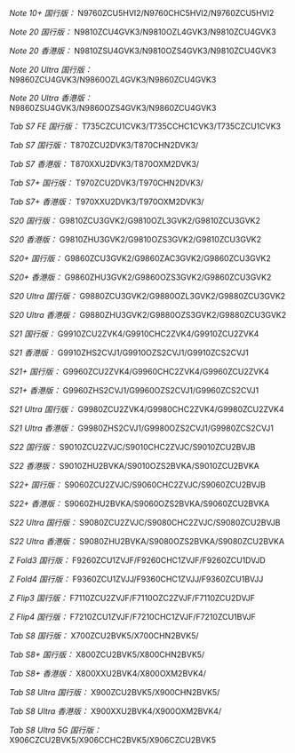 *Note 10+ 国行版：*
N9760ZCU5HVI2/N9760CHC5HVI2/N9760ZCU5HVI2

*Note 20 国行版：*
N9810ZCU4GVK3/N9810OZL4GVK3/N9810ZCU4GVK3

*Note 20 香港版：*
N9810ZSU4GVK3/N9810OZS4GVK3/N9810ZCU4GVK3

*Note 20 Ultra 国行版：*
N9860ZCU4GVK3/N9860OZL4GVK3/N9860ZCU4GVK3

*Note 20 Ultra 香港版：*
N9860ZSU4GVK3/N9860OZS4GVK3/N9860ZCU4GVK3

*Tab S7 FE 国行版：*
T735CZCU1CVK3/T735CCHC1CVK3/T735CZCU1CVK3

*Tab S7 国行版：*
T870ZCU2DVK3/T870CHN2DVK3/

*Tab S7 香港版：*
T870XXU2DVK3/T870OXM2DVK3/

*Tab S7+ 国行版：*
T970ZCU2DVK3/T970CHN2DVK3/

*Tab S7+ 香港版：*
T970XXU2DVK3/T970OXM2DVK3/

*S20 国行版：*
G9810ZCU3GVK2/G9810OZL3GVK2/G9810ZCU3GVK2

*S20 香港版：*
G9810ZHU3GVK2/G9810OZS3GVK2/G9810ZCU3GVK2

*S20+ 国行版：*
G9860ZCU3GVK2/G9860ZAC3GVK2/G9860ZCU3GVK2

*S20+ 香港版：*
G9860ZHU3GVK2/G9860OZS3GVK2/G9860ZCU3GVK2

*S20 Ultra 国行版：*
G9880ZCU3GVK2/G9880OZL3GVK2/G9880ZCU3GVK2

*S20 Ultra 香港版：*
G9880ZHU3GVK2/G9880OZS3GVK2/G9880ZCU3GVK2

*S21 国行版：*
G9910ZCU2ZVK4/G9910CHC2ZVK4/G9910ZCU2ZVK4

*S21 香港版：*
G9910ZHS2CVJ1/G9910OZS2CVJ1/G9910ZCS2CVJ1

*S21+ 国行版：*
G9960ZCU2ZVK4/G9960CHC2ZVK4/G9960ZCU2ZVK4

*S21+ 香港版：*
G9960ZHS2CVJ1/G9960OZS2CVJ1/G9960ZCS2CVJ1

*S21 Ultra 国行版：*
G9980ZCU2ZVK4/G9980CHC2ZVK4/G9980ZCU2ZVK4

*S21 Ultra 香港版：*
G9980ZHS2CVJ1/G9980OZS2CVJ1/G9980ZCS2CVJ1

*S22 国行版：*
S9010ZCU2ZVJC/S9010CHC2ZVJC/S9010ZCU2BVJB

*S22 香港版：*
S9010ZHU2BVKA/S9010OZS2BVKA/S9010ZCU2BVKA

*S22+ 国行版：*
S9060ZCU2ZVJC/S9060CHC2ZVJC/S9060ZCU2BVJB

*S22+ 香港版：*
S9060ZHU2BVKA/S9060OZS2BVKA/S9060ZCU2BVKA

*S22 Ultra 国行版：*
S9080ZCU2ZVJC/S9080CHC2ZVJC/S9080ZCU2BVJB

*S22 Ultra 香港版：*
S9080ZHU2BVKA/S9080OZS2BVKA/S9080ZCU2BVKA

*Z Fold3 国行版：*
F9260ZCU1ZVJF/F9260CHC1ZVJF/F9260ZCU1DVJD

*Z Fold4 国行版：*
F9360ZCU1ZVJJ/F9360CHC1ZVJJ/F9360ZCU1BVJJ

*Z Flip3 国行版：*
F7110ZCU2ZVJF/F7110OZC2ZVJF/F7110ZCU2DVJF

*Z Flip4 国行版：*
F7210ZCU1ZVJF/F7210CHC1ZVJF/F7210ZCU1BVJF

*Tab S8 国行版：*
X700ZCU2BVK5/X700CHN2BVK5/

*Tab S8+ 国行版：*
X800ZCU2BVK5/X800CHN2BVK5/

*Tab S8+ 香港版：*
X800XXU2BVK4/X800OXM2BVK4/

*Tab S8 Ultra 国行版：*
X900ZCU2BVK5/X900CHN2BVK5/

*Tab S8 Ultra 香港版：*
X900XXU2BVK4/X900OXM2BVK4/

*Tab S8 Ultra 5G 国行版：*
X906CZCU2BVK5/X906CCHC2BVK5/X906CZCU2BVK5

